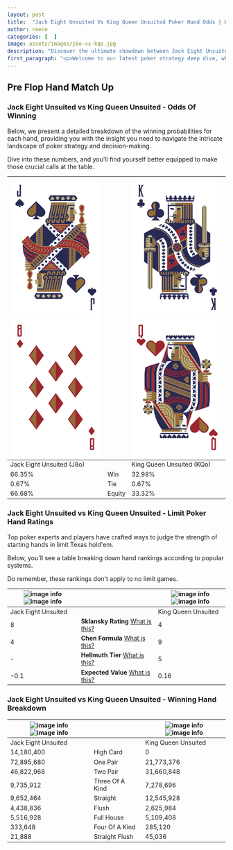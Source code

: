 ```yaml
---
layout: post
title:  "Jack Eight Unsuited Vs King Queen Unsuited Poker Hand Odds | Which Is The Better Hand In Poker? A Complete Guide"
author: reece
categories: [  ]
image: assets/images/j8o-vs-kqo.jpg
description: "Discover the ultimate showdown between Jack Eight Unsuited and King Queen Unsuited in poker! Uncover the odds, strategies, and scenarios where one hand triumphs over the other. Get ready to up your poker game with this thrilling analysis."
first_paragraph: "<p>Welcome to our latest poker strategy deep dive, where we're pitting two distinct hands against each other in a high-stakes showdown: Jack Eight Unsuited vs King Queen Unsuited.</p><p>In the dynamic world of poker, every decision counts, and knowing which hand holds the upper hand is key to your success at the table.</p><p>In this article, we'll dissect these two hands, explore the scenarios where one dominates the other, and equip you with the knowledge to make strategic choices that can tip the odds in your favor.</p><p>Get ready to unravel the intriguing dynamics of these poker hands and elevate your game to new heights.</p>"
---
```




[comment]: # (sp0)

## Pre Flop Hand Match Up

<div class="table hand-ratings" markdown="1"> 



### Jack Eight Unsuited vs King Queen Unsuited - Odds Of Winning

Below, we present a detailed breakdown of the winning probabilities for each hand, providing you with the insight you need to navigate the intricate landscape of poker strategy and decision-making. 

Dive into these numbers, and you'll find yourself better equipped to make those crucial calls at the table.


    
| ![image info](assets/images/hand1/j.png) ![image info](assets/images/hand1/8o.png) |  | ![image info](assets/images/hand2/k.png) ![image info](assets/images/hand2/qo.png) |
| -------- | -------- | -------- |
| Jack Eight Unsuited (J8o) |  | King Queen Unsuited (KQo) |
| 66.35% | Win | 32.98% |
| 0.67% | Tie | 0.67% |
| 66.68% | Equity | 33.32% |




[comment]: # (sp1)



### Jack Eight Unsuited vs King Queen Unsuited - Limit Poker Hand Ratings

Top poker experts and players have crafted ways to judge the strength of starting hands in limit Texas hold'em. 

Below, you'll see a table breaking down hand rankings according to popular systems. 

Do remember, these rankings don't apply to no limit games.


    
| ![image info](https://www.riverpairs.com/assets/images/hand1/j.png) ![image info](https://www.riverpairs.com/assets/images/hand1/8o.png) |  | ![image info](https://www.riverpairs.com/assets/images/hand2/k.png) ![image info](https://www.riverpairs.com/assets/images/hand2/qo.png) |
| -------- | -------- | -------- |
| Jack Eight Unsuited |  | King Queen Unsuited |
| 8 | **Sklansky Rating** [What is this?](/sklansky-rating-explained) | 4 |
| 4 | **Chen Formula** [What is this?](/chen-formula-explained) | 9 |
| - | **Hellmuth Tier** [What is this?](/Hellmuth-tier-explained) | 5 |
| -0.1 | **Expected Value** [What is this?](/expected-value-explained) | 0.16 |




[comment]: # (sp2)



### Jack Eight Unsuited vs King Queen Unsuited - Winning Hand Breakdown


    
| ![image info](https://www.riverpairs.com/assets/images/hand1/j.png) ![image info](https://www.riverpairs.com/assets/images/hand1/8o.png) |  | ![image info](https://www.riverpairs.com/assets/images/hand2/k.png) ![image info](https://www.riverpairs.com/assets/images/hand2/qo.png) |
| -------- | -------- | -------- |
| Jack Eight Unsuited |  | King Queen Unsuited |
| 14,180,400 | High Card | 0 |
| 72,895,680 | One Pair | 21,773,376 |
| 46,822,968 | Two Pair | 31,660,848 |
| 9,735,912 | Three Of A Kind | 7,278,696 |
| 9,652,464 | Straight | 12,545,928 |
| 4,438,836 | Flush | 2,625,984 |
| 5,516,928 | Full House | 5,109,408 |
| 333,648 | Four Of A Kind | 285,120 |
| 21,888 | Straight Flush | 45,036 |




[comment]: # (sp3)



</div>

[comment]: # (sp4)



[comment]: # (sp5)

